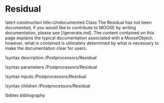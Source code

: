 <!-- MOOSE Documentation Stub: Remove this when content is added. -->

# Residual

!alert construction title=Undocumented Class
The Residual has not been documented, if you would like to contribute to MOOSE by
writing documentation, please see [/generate.md]. The content contained on this page explains
the typical documentation associated with a MooseObject; however, what is contained is ultimately
determined by what is necessary to make the documentation clear for users.

!syntax description /Postprocessors/Residual

!syntax parameters /Postprocessors/Residual

!syntax inputs /Postprocessors/Residual

!syntax children /Postprocessors/Residual

!bibtex bibliography
